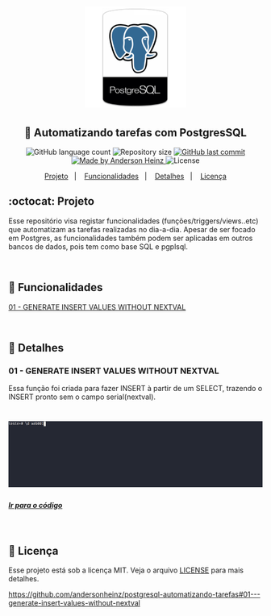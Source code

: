 <h1 align="center">
<img alt="Be The Hero" src="assets/img/postgres.png" height="'130" width="200px">
</h1>

<h2 align="center">
  🚀 Automatizando tarefas com PostgresSQL
</h2>

<p align="center">
  <img alt="GitHub language count" src="https://img.shields.io/github/languages/count/andersonheinz/postgresql-automatizando-tarefas">

  <img alt="Repository size" src="https://img.shields.io/github/repo-size/andersonheinz/postgresql-automatizando-tarefas">
  
  <a href="https://github.com/andersonheinz/postgresql-automatizando-tarefas/commits/master">
    <img alt="GitHub last commit" src="https://img.shields.io/github/last-commit/andersonheinz/postgresql-automatizando-tarefas">
  </a>

  <a href="#">
    <img alt="Made by Anderson Heinz" src="https://img.shields.io/badge/made%20by-andersonheinz-red">
  </a>

  <img alt="License" src="https://img.shields.io/badge/license-MIT-brightgreen">
</p>

<p align="center">
  <a href="#octocat-projeto">Projeto</a>&nbsp;&nbsp;&nbsp;|&nbsp;&nbsp;&nbsp;
  <a href="#bookmark_tabs-funcionalidades">Funcionalidades</a>&nbsp;&nbsp;&nbsp;|&nbsp;&nbsp;&nbsp;  
  <a href="#rocket-detalhes">Detalhes</a>&nbsp;&nbsp;&nbsp;|&nbsp;&nbsp;&nbsp;
  <a href="#memo-licença">Licença</a>
</p>

## :octocat: Projeto
Esse repositório visa registar funcionalidades (funções/triggers/views..etc) que automatizam as tarefas realizadas no dia-a-dia. Apesar de ser focado em Postgres, as funcionalidades também podem ser aplicadas em outros bancos de dados, pois tem como base SQL e pgplsql.

<br>

## :bookmark_tabs: Funcionalidades

<a href="#01---generate-insert-values-without-nextval">01 - GENERATE INSERT VALUES WITHOUT NEXTVAL</a>

<br>

## :rocket: Detalhes

### 01 - GENERATE INSERT VALUES WITHOUT NEXTVAL
Essa função foi criada para fazer INSERT à partir de um SELECT, trazendo o INSERT pronto sem o campo serial(nextval).
<h1 align="center">
<img alt="Be The Hero" src="assets/gifs/generate_insert_values_without_nextval.gif">
</h1>

##### [Ir para o código](https://github.com/andersonheinz/postgresql-automatizando-tarefas/blob/master/functions/generate_insert_values_without_nextval.sql)

<br>

## :memo: Licença

Esse projeto está sob a licença MIT. Veja o arquivo [LICENSE](LICENSE.md) para mais detalhes.

https://github.com/andersonheinz/postgresql-automatizando-tarefas#01---generate-insert-values-without-nextval
